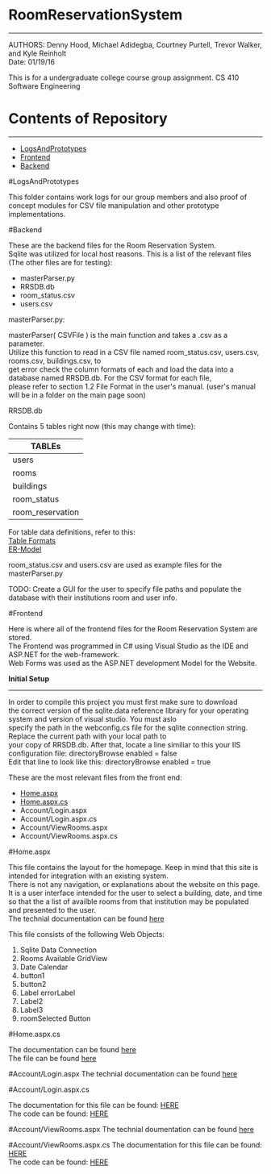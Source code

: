 # RoomReservationSystem
***
AUTHORS: Denny Hood, Michael Adidegba, Courtney Purtell, Trevor Walker, and Kyle Reinholt    
Date: 01/19/16    

This is for a undergraduate college course group assignment. CS 410 Software Engineering    
 
# Contents of Repository
***
- [LogsAndPrototypes](https://github.com/reinholtk24/RoomReservationSystem/tree/master/LogsAndPrototypes)
- [Frontend](#frontend)
- [Backend](#backend)  

#LogsAndPrototypes

This folder contains work logs for our group members and also proof of concept modules for CSV file manipulation and other prototype implementations.   

#Backend 

These are the backend files for the Room Reservation System.    
Sqlite was utilized for local host reasons.
This is a list of the relevant files (The other files are for testing):    

- masterParser.py
- RRSDB.db
- room_status.csv
- users.csv    


masterParser.py:     

masterParser( CSVFile ) is the main function and takes a .csv as a parameter.    
Utilize this function to read in a CSV file named room_status.csv, users.csv, rooms.csv, buildings.csv, to    
get error check the column formats of each and load the data into a database named RRSDB.db. For the CSV format for each file,     
please refer to section 1.2 File Format in the user's manual. (user's manual will be in a folder on the main page soon) 

RRSDB.db    

Contains 5 tables right now (this may change with time): 

|TABLEs                              |           
| ---------------------------------- |   
| users                              |    
| rooms                              |    
| buildings                          |    
| room_status                        |    
| room_reservation                   |  
  
    

For table data definitions, refer to this:    
[Table Formats](https://docs.google.com/document/d/1TuH4QXDVmixivNLMd0GYS0jrRGVwHpqipmDEyQk-xdA/edit?usp=sharing)    
[ER-Model](https://docs.google.com/document/d/1WUespPPC7Xdgn-7NbcA1Erd0Y627aoqP_rCsXExPpnA/edit?pref=2&pli=1)

room_status.csv and users.csv are used as example files for the masterParser.py 

TODO: Create a GUI for the user to specify file paths and populate the database with their institutions room and user info. 

#Frontend 

Here is where all of the frontend files for the Room Reservation System are stored.    
The Frontend was programmed in C# using Visual Studio as the IDE and ASP.NET for the web-framework.          
Web Forms was used as the ASP.NET development Model for the Website.     

<b>Initial Setup</b>
______________
In order to compile this project you must first make sure to download    
the correct version of the sqlite.data reference library for your operating system and version of visual studio. You must aslo   
specify the path in the webconfig.cs file for the sqlite connection string. Replace the current path with your local path to   
your copy of RRSDB.db. After that, locate a line similiar to this your IIS configuration file: directoryBrowse enabled = false    
Edit that line to look like this: directoryBrowse enabled = true     

These are the most relevant files from the front end:    

- [Home.aspx](#Home.aspx)
- [Home.aspx.cs](#Home.aspx.cs) 
- Account/Login.aspx
- Account/Login.aspx.cs
- Account/ViewRooms.aspx
- Account/ViewRooms.aspx.cs 

#Home.aspx

This file contains the layout for the homepage. Keep in mind that this site is intended for integration with an existing system.     
There is not any navigation, or explanations about the website on this page. It is a user interface intended for the user to select a building,
date, and time so that the a list of availble rooms from that institution may be populated and presented to the user.    
The technial documentation can be found [here](https://docs.google.com/document/d/1EtXsLJdW3pwCyw3xOwooxUzC5nP4J6UgdZEKeuFDxUc/edit?usp=sharing)
    
This file consists of the following Web Objects:     
1. Sqlite Data Connection      
2. Rooms Available GridView      
3. Date Calendar      
4. button1     
5. button2      
6. Label errorLabel     
7. Label2     
8. Label3    
9. roomSelected Button     
   
#Home.aspx.cs

The documentation can be found [here](https://docs.google.com/document/d/1aPTLqmRvrRfCIpIRCFBxSbD_gB8UD-1lW0luMyJS6NE/edit?pref=2&pli=1)       
The file can be found [here](https://github.com/reinholtk24/RoomReservationSystem/blob/clean/Frontend/Site/WebSite1/Home.aspx.cs)

#Account/Login.aspx
The technial documentation can be found [here](https://docs.google.com/document/d/19MejG-RzPMgQjyVlJAR9uWTyIp4ghppn4hb5ZDYDI6c/edit?usp=sharing)

#Account/Login.aspx.cs
      
       
The documentation for this file can be found: [HERE]( https://docs.google.com/document/d/16dJQti6UH3iY_mHECg9GdlY2FKzWbezxdecaAWbLJuc/edit)           
The code can be found: [HERE]( https://github.com/reinholtk24/RoomReservationSystem/blob/master/Frontend/Site/WebSite1/Account/Login.aspx.cs)           

#Account/ViewRooms.aspx
The technial doumentation can be found [here](https://docs.google.com/document/d/1kEH3R_gPYJItneco9vKskTXIN2rcGuiq7bLOWOkctCI/edit?usp=sharing)

#Account/ViewRooms.aspx.cs 
The documentation for this file can be found: [HERE](https://docs.google.com/document/d/1UnjlIQ7Nfa_yYB_4yQtKWoqZJ1-AjmZwNVfXI2_eC04/edit?usp=sharing)           
The code can be found: [HERE]( https://github.com/reinholtk24/RoomReservationSystem/blob/master/Frontend/Site/WebSite1/Account/ViewRooms.aspx.cs)     




